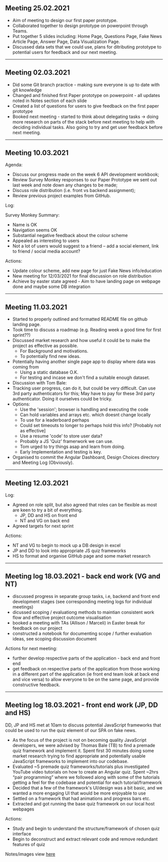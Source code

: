 ## Meeting 25.02.2021

- Aim of meeting to design our first paper prototype.
- Collaborated together to design prototype on powerpoint through Teams.
- Put together 5 slides including: Home Page, Questions Page, Fake News Article Page, Answer Page, Data Visualization Page.
- Discussed data sets that we could use, plans for ditributing prototype to potential users for feedback and our next meeting.

------------------------
## Meeting 02.03.2021

- Did some Git branch practice - making sure everyone is up to date with git knowledge
- Changed and finished first Paper prototype on powerpoint - all updates noted in Notes section of each slide
- Created a list of questions for users to give feedback on the first paper prototype
- Booked next meeting - started to think about delegating tasks -> doing more research on parts of the stack
  before next meeting to help with deciding individual tasks. Also going to try and get user feedback before next meeting.

------------------------
## Meeting 10.03.2021

Agenda:
- Discuss our progress made on the week 6 API development workbook;
- Review Survey Monkey responses to our Paper Prototype we sent out last week and note down any changes to be made; 
- Discuss role distribution (i.e. front vs backend assignment);
- Review previous project examples from GitHub.

Log:

Survey Monkey Summary:
- Name is OK
- Navigation seems OK
- Substantial negative feedback about the colour scheme 
- Appealed as interesting to users 
- Not a lot of users would suggest to a friend – add a social element, link to friend / social media account? 

Actions:
- Update colour scheme, add new page for just Fake News info/education
- New meeting for 12/03/2021 for final discussion on role distribution
- Achieve by easter state agreed - Aim to have landing page on webpage done and maybe some DB integration

------------------------
## Meeting 11.03.2021

- Started to properly outlined and formatted README file on github landing page.
- Took time to discuss a roadmap (e.g. Reading week a good time for first sprint??)
- Discussed market research and how useful it could be to make the project as effective as possible.
   - For Background and motivations.
   - To potentially find new ideas.
- Potentially having another single page app to display where data was coming from
   - Using a static database O.K.
   - For testing and incase we don't find a suitable enough dataset.
- Discussion with Tom Bale:
- Tracking user progress, can do it, but could be very difficult. Can use 3rd party authenticators for this; May have to pay for these 3rd party authenticator. Doing it ourselves could be tricky.
- Options:
   - Use the 'session'; browser is handling and executing the code
   - Can hold variables and arrays etc. which doesnt change locally
   - To use for a leaderboard perhaps
   - Could set timeouts to longer to perhaps hold this info? [Probably not as effective]
   - Use a resume 'code' to store user data?
   - Probably a JS 'Quiz' framerwork we can use.
   - Tom urged to try things asap and learn from doing.
   - Early Implementation and testing is key.
- Organised to commit the Angular Dashboard, Design Choices directory and Meeting Log (Obviously).

------------------------
## Meeting 12.03.2021

Log:
- Agreed on role split, but also agreed that roles can be flexible as most are keen to try a bit of everything.
   - JP, DD and HS on front end
   - NT and VG on back end
- Agreed targets for next sprint

Actions:
- NT and VG to begin to mock up a DB design in excel
- JP and DD to look into appropriate JS quiz frameworks
- HS to format and organise GitHub page and some market research



------------------------
## Meeting log 18.03.2021 - back end work (VG and NT)

- discussed progress in separate group tasks, i.e, backend and front end development stages (see corresponding meeting logs for individual meetings)
- dicussed scoping / evaluationg methods to maintian consistent work flow and effective project outcome visualisation 
- booked a meeting with TAs (Allison / Marceli) in Easter break for feedback on our project 
- constructed a notebook for documenting scope / further evaluation ideas, see scoping discussion document 

Actions for next meeting:
- further develop respective parts of the application - back end and front end 
- get feedback on respective parts of the application from those working in a different part of the application (ie front end team look at back end and   vice versa) to allow everyone to be on the same page, and provide constructive feedback.


------------------------
## Meeting log 18.03.2021 - front end work (JP, DD and HS)

DD, JP and HS met at 10am to discuss potential JavaScript frameworks that could be used to run the quiz element of our SPA on fake news.
- As the focus of the project is not on becoming quality JavaScript developers, we were advised by Thomas Bale (TB) to find a premade quiz framework and implement it.
Spent first 30 minutes doing some market research trying to find appropriate and potentially usable JavaScript frameworks to implement into our codebase.
- Evaluated ~5 premade quiz frameworks/tutorials plus investigated YouTube video tutorials on how to create an Angular quiz.
Spent ~2hrs “pair programming” where we followed along with some of the tutorials getting a feel for the codebase and potential for each tutorial/framework
- Decided that a few of the framework's UI/design was a bit basic, and we wanted a more engaging UI that would be more enjoyable to use
- Settled on a framework that had animations and progress bars etc.
- Extracted and got running the base quiz framework on our local host webpages

Actions:

- Study and begin to understand the structure/framework of chosen quiz interface
- Begin to deconstruct and extract relevant code and remove redundant features of quiz

Notes/images view [here](../Documentation/DesignChoices)
